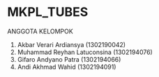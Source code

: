 # MKPL_TUBES
 ANGGOTA KELOMPOK
 
 1. Akbar Verari Ardiansya (1302190042)
 2. Muhammad Reyhan Latuconsina (1302194076)
 3. Gifaro Andyano Patra (1302194066)
 4. Andi Akhmad Wahid (1302194091)
